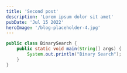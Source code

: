 ```yaml
---
title: 'Second post'
description: 'Lorem ipsum dolor sit amet'
pubDate: 'Jul 15 2022'
heroImage: '/blog-placeholder-4.jpg'
---
```



<!-- Code for binary search -->

```java ln lh={2-3,G} check
public class BinarySearch {
    public static void main(String[] args) {
        System.out.println("Binary Search");
    }
}
```
